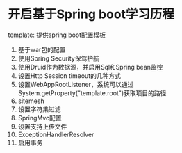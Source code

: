 # 开启基于Spring boot学习历程
template: 提供spring boot配置模板
1. 基于war包的配置
2. 使用Spring Security保驾护航
3. 使用Druid作为数据源，并启用Sql和Spring bean监控
4. 设置Http Session timeout的几种方式
5. 设置WebAppRootListener，系统可以通过System.getProperty("template.root")获取项目的路径
6. sitemesh
7. 设置字符集过滤
8. SpringMvc配置
9. 设置支持上传文件
10. ExceptionHandlerResolver
11. 启用事务

